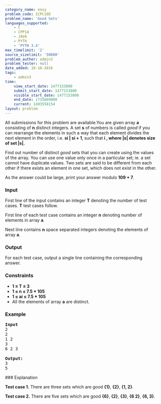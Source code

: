 ```yaml
---
category_name: easy
problem_code: ICPC16D
problem_name: 'Good Sets'
languages_supported:
    - C
    - CPP14
    - JAVA
    - PYTH
    - 'PYTH 3.4'
max_timelimit: '2'
source_sizelimit: '50000'
problem_author: admin3
problem_tester: null
date_added: 18-10-2016
tags:
    - admin3
time:
    view_start_date: 1477153800
    submit_start_date: 1477153800
    visible_start_date: 1477153800
    end_date: 1735669800
    current: 1493558154
layout: problem
---
```

All submissions for this problem are available.You are given array **a** consisting of **n** distinct integers. A set **s** of numbers is called _good_ if you can rearrange the elements in such a way that each element divides the next element in the order, i.e. **si | si + 1**, such that **i , where **|s|** denotes size of set **|s|**.**

Find out number of distinct _good_ sets that you can create using the values of the array. You can use one value only once in a particular set; ie. a set cannot have duplicate values. Two sets are said to be different from each other if there exists an element in one set, which does not exist in the other.

As the answer could be large, print your answer modulo **109 + 7**.

### Input

First line of the input contains an integer **T** denoting the number of test cases. **T** test cases follow.

First line of each test case contains an integer **n** denoting number of elements in array **a**.

Next line contains **n** space separated integers denoting the elements of array **a**.

### Output

For each test case, output a single line containing the corresponding answer.

### Constraints

- **1 ≤ T ≤ 3**
- **1 ≤ n ≤ 7.5 \* 105**
- **1 ≤ ai ≤ 7.5 \* 105**
- All the elements of array **a** are distinct.

### Example

<pre><b>Input</b>
2
2
1 2
3
6 2 3

<b>Output:</b>
3
5
</pre>### Explanation

**Test case 1.** There are three sets which are good **{1}**, **{2}**, **{1, 2}**.

**Test case 2.** There are five sets which are good **{6}**, **{2}**, **{3}**, **{6 2}**, **{6, 3}**.

